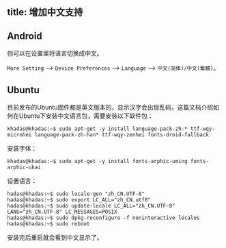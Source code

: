 title: 增加中文支持
---

## Android

你可以在设置里将语言切换成中文。

`More Setting` --> `Device Preferences` --> `Language` --> `中文(简体)/中文(繁軆)`。

## Ubuntu


目前发布的Ubuntu固件都是英文版本的，显示汉字会出现乱码，这篇文档介绍如何在Ubuntu下安装中文语言包，需要安装以下软件包：
```
khadas@khadas:~$ sudo apt-get -y install language-pack-zh-* ttf-wqy-microhei language-pack-zh-han* ttf-wqy-zenhei fonts-droid-fallback
```

安装字体：

```
khadas@khadas:~$ sudo apt-get -y install fonts-arphic-uming fonts-arphic-ukai
```

设置语言：

```
hadas@khadas:~$ sudo locale-gen "zh_CN.UTF-8"
hadas@khadas:~$ sudo export LC_ALL="zh_CN.utf8"
hadas@khadas:~$ sudo update-locale LC_ALL="zh_CN.UTF-8" LANG="zh_CN.UTF-8" LC_MESSAGES=POSIX
hadas@khadas:~$ sudo dpkg-reconfigure -f noninteractive locales
hadas@khadas:~$ sudo reboot
```

安装完后重启就会看到中文显示了。

